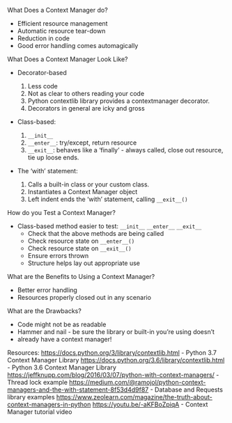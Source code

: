 What Does a Context Manager do?
+ Efficient resource management
+ Automatic resource tear-down
+ Reduction in code
+ Good error handling comes automagically

What Does a Context Manager Look Like?
+ Decorator-based
    1. Less code
    2. Not as clear to others reading your code
    3. Python contextlib library provides a contextmanager decorator.
    4. Decorators in general are icky and gross
   
+ Class-based:
    1. ```__init__```
    2. ```__enter__```: try/except, return resource
    3. ```__exit__```: behaves like a ‘finally’ - always called, close out resource, tie up loose ends.
+ The ‘with’ statement:
    1. Calls a built-in class or your custom class.
    2. Instantiates a Context Manager object
    3. Left indent ends the ‘with’ statement, calling ```__exit__()```

How do you Test a Context Manager?
+ Class-based method easier to test:
    ```__init__```
    ```__enter__```
    ```__exit__```
    + Check that the above methods are being called
    + Check resource state on ```__enter__()```
    + Check resource state on ```__exit__()```
    + Ensure errors thrown
    + Structure helps lay out appropriate use

What are the Benefits to Using a Context Manager?
+ Better error handling
+ Resources properly closed out in any scenario

What are the Drawbacks?
+ Code might not be as readable
+ Hammer and nail - be sure the library or built-in you’re using doesn’t
+ already have a context manager!

Resources:
https://docs.python.org/3/library/contextlib.html - Python 3.7 Context Manager Library
https://docs.python.org/3.6/library/contextlib.html - Python 3.6 Context Manager Library
https://jeffknupp.com/blog/2016/03/07/python-with-context-managers/ - Thread lock example
https://medium.com/@ramojol/python-context-managers-and-the-with-statement-8f53d4d9f87 - Database and Requests library examples
https://www.zeolearn.com/magazine/the-truth-about-context-managers-in-python
https://youtu.be/-aKFBoZpiqA - Context Manager tutorial video
